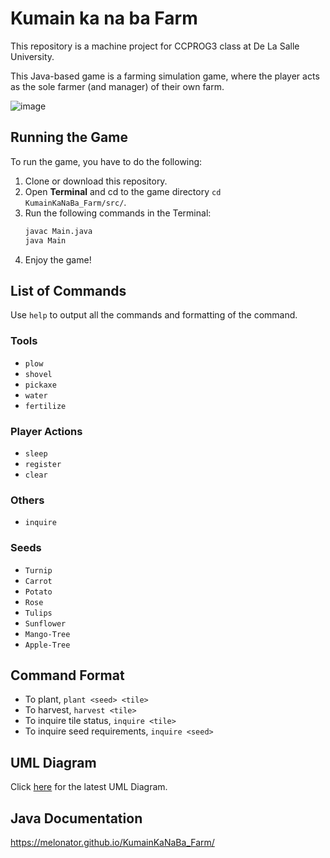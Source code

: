 # Kumain ka na ba Farm

This repository is a machine project for CCPROG3 class at De La Salle University.

This Java-based game is a farming simulation game, where the player acts as the sole farmer (and manager) of their own farm.

![image](https://user-images.githubusercontent.com/40118781/206843332-2523adb5-ca3f-451d-8279-f108ff6112cc.png)

## Running the Game
To run the game, you have to do the following:
1. Clone or download this repository.
2. Open **Terminal** and cd to the game directory `cd KumainKaNaBa_Farm/src/`.
3. Run the following commands in the Terminal:
   ```bash
   javac Main.java
   java Main
   ```
4. Enjoy the game!

## List of Commands
Use `help` to output all the commands and formatting of the command.

### Tools
- `plow`
- `shovel`
- `pickaxe`
- `water`
- `fertilize`

### Player Actions
- `sleep`
- `register`
- `clear`

### Others
- `inquire`

### Seeds
- `Turnip`
- `Carrot`
- `Potato`
- `Rose`
- `Tulips`
- `Sunflower`
- `Mango-Tree`
- `Apple-Tree`

## Command Format
- To plant, `plant <seed> <tile>`
- To harvest, `harvest <tile>`
- To inquire tile status, `inquire <tile>`
- To inquire seed requirements, `inquire <seed>`

## UML Diagram
Click [here](https://viewer.diagrams.net/?tags=%7B%7D&target=blank&highlight=000003&layers=1&nav=1&title=CCPROG3_MCO2_UML.drawio#Uhttps%3A%2F%2Fdrive.google.com%2Fuc%3Fid%3D1XpLY1zb2PzhkacTGL5mSSNasbNtkNBNM%26export%3Ddownload) for the latest UML Diagram.

## Java Documentation
https://melonator.github.io/KumainKaNaBa_Farm/
